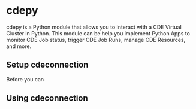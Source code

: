 # cdepy

cdepy is a Python module that allows you to interact with a CDE Virtual Cluster in Python. This module can be help you implement Python Apps to monitor CDE Job status, trigger CDE Job Runs, manage CDE Resources, and more.

## Setup cdeconnection

Before you can


## Using cdeconnection
